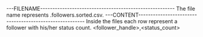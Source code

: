 ---FILENAME-------------------------------------------------------
The file name represents <influencer>.followers.sorted.csv.
---CONTENT--------------------------------------------------------
Inside the files each row represent a follower with his/her status count.
<follower_handle>,<status_count>
